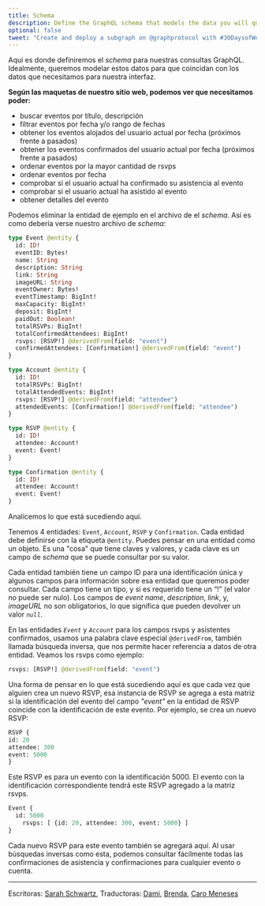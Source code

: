 ```yaml
---
title: Schema
description: Define the GraphQL schema that models the data you will query from your subgraph.
optional: false
tweet: "Create and deploy a subgraph on @graphprotocol with #30DaysofWeb3 @womenbuildweb3 👾"
---
```


Aquí es donde definiremos el _schema_ para nuestras consultas GraphQL. Idealmente, queremos modelar estos datos para que coincidan con los datos que necesitamos para nuestra interfaz.

**Según las maquetas de nuestro sitio web, podemos ver que necesitamos poder:**

- buscar eventos por título, descripción
- filtrar eventos por fecha y/o rango de fechas
- obtener los eventos alojados del usuario actual por fecha (próximos frente a pasados)
- obtener los eventos confirmados del usuario actual por fecha (próximos frente a pasados)
- ordenar eventos por la mayor cantidad de rsvps
- ordenar eventos por fecha
- comprobar si el usuario actual ha confirmado su asistencia al evento
- comprobar si el usuario actual ha asistido al evento
- obtener detalles del evento

Podemos eliminar la entidad de ejemplo en el archivo de el _schema_. Así es como debería verse nuestro archivo de _schema_:

```graphql
type Event @entity {
  id: ID!
  eventID: Bytes!
  name: String
  description: String
  link: String
  imageURL: String
  eventOwner: Bytes!
  eventTimestamp: BigInt!
  maxCapacity: BigInt!
  deposit: BigInt!
  paidOut: Boolean!
  totalRSVPs: BigInt!
  totalConfirmedAttendees: BigInt!
  rsvps: [RSVP!] @derivedFrom(field: "event")
  confirmedAttendees: [Confirmation!] @derivedFrom(field: "event")
}

type Account @entity {
  id: ID!
  totalRSVPs: BigInt!
  totalAttendedEvents: BigInt!
  rsvps: [RSVP!] @derivedFrom(field: "attendee")
  attendedEvents: [Confirmation!] @derivedFrom(field: "attendee")
}

type RSVP @entity {
  id: ID!
  attendee: Account!
  event: Event!
}

type Confirmation @entity {
  id: ID!
  attendee: Account!
  event: Event!
}
```

Analicemos lo que está sucediendo aquí.

Tenemos 4 entidades: `Event`, `Account`, `RSVP` y `Confirmation`. Cada entidad debe definirse con la etiqueta `@entity`. Puedes pensar en una entidad como un objeto. Es una "cosa" que tiene claves y valores, y cada clave es un campo de _schema_ que se puede consultar por su valor.

Cada entidad también tiene un campo ID para una identificación única y algunos campos para información sobre esa entidad que queremos poder consultar. Cada campo tiene un tipo, y si es requerido tiene un “!” (el valor no puede ser nulo). Los campos de _event name_, _description_, _link_, y, _imageURL_ no son obligatorios, lo que significa que pueden devolver un valor _`null`_.

En las entidades _`Event`_ y _`Account`_ para los campos rsvps y asistentes confirmados, usamos una palabra clave especial `@derivedFrom`, también llamada búsqueda inversa, que nos permite hacer referencia a datos de otra entidad. Veamos los rsvps como ejemplo:

```graphql
rsvps: [RSVP!] @derivedFrom(field: "event")
```

Una forma de pensar en lo que está sucediendo aquí es que cada vez que alguien crea un nuevo RSVP, esa instancia de RSVP se agrega a esta matriz si la identificación del evento del campo _"event"_ en la entidad de RSVP coincide con la identificación de este evento. Por ejemplo, se crea un nuevo RSVP:

```graphql
RSVP {
id: 20
attendee: 300
event: 5000
}
```

Este RSVP es para un evento con la identificación 5000. El evento con la identificación correspondiente tendrá este RSVP agregado a la matriz rsvps.

```graphql
Event {
  id: 5000
	rsvps: [ {id: 20, attendee: 300, event: 5000} ]
}
```

Cada nuevo RSVP para este evento también se agregará aquí. Al usar búsquedas inversas como esta, podemos consultar fácilmente todas las confirmaciones de asistencia y confirmaciones para cualquier evento o cuenta.

---

Escritoras: [Sarah Schwartz](https://twitter.com/schwartzswartz),
Traductoras: [Dami](https://twitter.com/dakitidami), [Brenda](https://twitter.com/engineerbrenda), [Caro Meneses](https://twitter.com/carmedinat)
